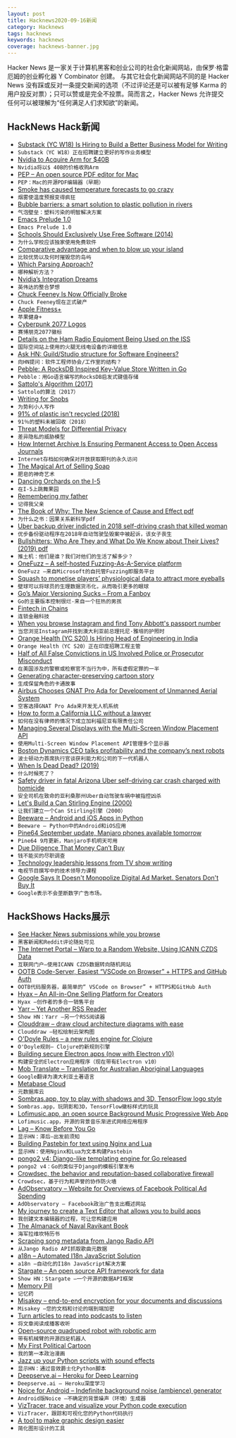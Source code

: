 ```yaml
---
layout: post
title: Hacknews2020-09-16新闻
category: Hacknews
tags: hacknews
keywords: hacknews
coverage: hacknews-banner.jpg
---
```


Hacker News 是一家关于计算机黑客和创业公司的社会化新闻网站，由保罗·格雷厄姆的创业孵化器 Y Combinator 创建。
与其它社会化新闻网站不同的是 Hacker News 没有踩或反对一条提交新闻的选项（不过评论还是可以被有足够 Karma 的用户投反对票）；只可以赞或是完全不投票。简而言之，Hacker News 允许提交任何可以被理解为“任何满足人们求知欲”的新闻。

## HackNews Hack新闻


- [Substack (YC W18) Is Hiring to Build a Better Business Model for Writing](https://substack.com/jobs)
- `Substack（YC W18）正在招聘建立更好的写作业务模型`
- [Nvidia to Acquire Arm for $40B](https://nvidianews.nvidia.com/news/nvidia-to-acquire-arm-for-40-billion-creating-worlds-premier-computing-company-for-the-age-of-ai)
- `Nvidia将以$ 40B的价格收购Arm`
- [PEP – An open source PDF editor for Mac](https://macpep.org/)
- `PEP：Mac的开源PDF编辑器（早期）`
- [Smoke has caused temperature forecasts to go crazy](https://cliffmass.blogspot.com/2020/09/smoke-has-caused-temperature-forecasts.html)
- `烟雾使温度预报变得疯狂`
- [Bubble barriers: a smart solution to plastic pollution in rivers](https://thegreatbubblebarrier.com/en/)
- `气泡壁垒：塑料污染的明智解决方案`
- [Emacs Prelude 1.0](https://emacsredux.com/blog/2020/09/15/emacs-prelude-1-0/)
- `Emacs Prelude 1.0`
- [Schools Should Exclusively Use Free Software (2014)](https://www.gnu.org/education/edu-schools.html)
- `为什么学校应该独家使用免费软件`
- [Comparative advantage and when to blow up your island](https://www.lesswrong.com/posts/eLRSCC7r4KinuxqZX/comparative-advantage-and-when-to-blow-up-your-island)
- `比较优势以及何时摧毁您的岛屿`
- [Which Parsing Approach?](https://tratt.net/laurie/blog/entries/which_parsing_approach.html)
- `哪种解析方法？`
- [Nvidia’s Integration Dreams](https://stratechery.com/2020/nvidias-integration-dreams/)
- `英伟达的整合梦想`
- [Chuck Feeney Is Now Officially Broke](https://www.forbes.com/sites/stevenbertoni/2020/09/15/exclusive-the-billionaire-who-wanted-to-die-brokeis-now-officially-broke/#2d2d3103a2aa)
- `Chuck Feeney现在正式破产`
- [Apple Fitness+](https://www.apple.com/newsroom/2020/09/apple-fitness-plus-a-personalized-fitness-experience-comes-to-life-with-apple-watch/)
- `苹果健身+`
- [Cyberpunk 2077 Logos](https://www.valencygraphics.com/cyberpunk-2077)
- `赛博朋克2077徽标`
- [Details on the Ham Radio Equipment Being Used on the ISS](http://k0lwc.com/new-ham-radio-onboard-the-iss-is-on-the-air/)
- `国际空间站上使用的火腿无线电设备的详细信息`
- [Ask HN: Guild/Studio structure for Software Engineers?](item?id=24479097)
- `向HN提问：软件工程师协会/工作室的结构？`
- [Pebble: A RocksDB Inspired Key-Value Store Written in Go](https://www.cockroachlabs.com/blog/pebble-rocksdb-kv-store/)
- `Pebble：用Go语言编写的RocksDB启发式键值存储`
- [Sattolo's Algorithm (2017)](https://danluu.com/sattolo/)
- `Sattolo的算法（2017）`
- [Writing for Snobs](https://russelldavies.typepad.com/planning/2020/09/writing-for-snobs.html)
- `为势利小人写作`
- [91% of plastic isn't recycled (2018)](https://www.nationalgeographic.com/news/2017/07/plastic-produced-recycling-waste-ocean-trash-debris-environment/)
- `91％的塑料未被回收（2018）`
- [Threat Models for Differential Privacy](https://www.nist.gov/blogs/cybersecurity-insights/threat-models-differential-privacy)
- `差异隐私的威胁模型`
- [How Internet Archive Is Ensuring Permanent Access to Open Access Journals](https://blog.archive.org/2020/09/15/how-the-internet-archive-is-ensuring-permanent-access-to-open-access-journal-articles/)
- `Internet存档如何确保对开放获取期刊的永久访问`
- [The Magical Art of Selling Soap](https://www.laphamsquarterly.org/roundtable/magical-art-selling-soap)
- `肥皂的神奇艺术`
- [Dancing Orchards on the I-5](https://hardmath123.github.io/orchard.html)
- `在I-5上跳舞果园`
- [Remembering my father](https://www.gatesnotes.com/About-Bill-Gates/Remembering-Bill-Gates-Sr?WT.mc_id=20200915000000_Remembering-Bill-Gates-Sr_BG-TW_&WT.tsrc=BGTW)
- `记得我父亲`
- [The Book of Why: The New Science of Cause and Effect pdf](http://cdar.berkeley.edu/wp-content/uploads/2017/04/Lisa-Goldberg-reviews-The-Book-of-Why.pdf)
- `为什么之书：因果关系新科学pdf`
- [Uber backup driver indicted in 2018 self-driving crash that killed woman](https://www.phoenixnewtimes.com/news/uber-backup-driver-in-phoenix-indicted-over-fatal-self-driving-car-crash-in-18-11494111)
- `优步备份驱动程序在2018年自动驾驶坠毁案中被起诉，该女子丧生`
- [Bullshitters: Who Are They and What Do We Know about Their Lives? (2019) pdf](http://ftp.iza.org/dp12282.pdf)
- `推土机：他们是谁？我们对他们的生活了解多少？ `
- [OneFuzz – A self-hosted Fuzzing-As-A-Service platform](https://github.com/microsoft/onefuzz)
- `OneFuzz –来自Microsoft的自托管Fuzzing即服务平台`
- [Squash to monetise players’ physiological data to attract more eyeballs](https://indianexpress.com/article/sports/sport-others/squash-monetise-players-physiological-data-to-attract-more-eyeballs-6585778/)
- `壁球可以将球员的生理数据货币化，从而吸引更多的眼球`
- [Go’s Major Versioning Sucks – From a Fanboy](https://qvault.io/2020/09/15/gos-major-version-handling-sucks-from-a-fanboy/)
- `Go的主要版本控制很烂-来自一个狂热的男孩`
- [Fintech in Chains](https://johnhcochrane.blogspot.com/2020/09/fintech-in-chains.html)
- `连锁金融科技`
- [When you browse Instagram and find Tony Abbott's passport number](https://mango.pdf.zone/finding-former-australian-prime-minister-tony-abbotts-passport-number-on-instagram)
- `当您浏览Instagram并找到澳大利亚前总理托尼·雅培的护照时`
- [Orange Health (YC S20) Is Hiring Head of Engineering in India](https://www.orangehealth.in/jobs/head-of-engineering-(sr-engg-manager---director))
- `Orange Health（YC S20）正在印度招聘工程主管`
- [Half of All False Convictions in US Involved Police or Prosecutor Misconduct](https://reason.com/2020/09/15/half-of-all-false-convictions-in-the-u-s-involved-police-or-prosecutor-misconduct-finds-new-report/)
- `在美国涉及的警察或检察官不当行为中，所有虚假定罪的一半`
- [Generating character-preserving cartoon story](https://github.com/basiclab/CPCStoryVisualization-Pytorch)
- `生成保留角色的卡通故事`
- [Airbus Chooses GNAT Pro Ada for Development of Unmanned Aerial System](https://www.manufacturing.net/aerospace/news/21175187/airbus-chooses-gnat-pro-ada-for-development-of-unmanned-aerial-system)
- `空客选择GNAT Pro Ada来开发无人机系统`
- [How to form a California LLC without a lawyer](https://feross.org/form-california-llc/)
- `如何在没有律师的情况下成立加利福尼亚有限责任公司`
- [Managing Several Displays with the Multi-Screen Window Placement API](https://web.dev/multi-screen-window-placement/)
- `使用Multi-Screen Window Placement API管理多个显示器`
- [Boston Dynamics CEO talks profitability and the company’s next robots](https://venturebeat.com/2020/09/14/boston-dynamics-ceo-profitability-roadmap-next-robots/)
- `波士顿动力首席执行官谈获利能力和公司的下一代机器人`
- [When Is Dead Dead? (2019)](https://thewalrus.ca/death-when-is-dead-actually-dead/)
- `什么时候死了？ `
- [Safety driver in fatal Arizona Uber self-driving car crash charged with homicide](https://www.reuters.com/article/uber-selfdriving-int-idUSKBN2663FS)
- `安全司机在致命的亚利桑那州Uber自动驾驶车祸中被指控凶杀`
- [Let's Build a Can Stirling Engine (2000)](http://www.bekkoame.ne.jp/~khirata/english/mk_can.htm)
- `让我们建立一个Can Stirling引擎（2000）`
- [Beeware – Android and iOS Apps in Python](https://beeware.org/)
- `Beeware – Python中的Android和iOS应用`
- [Pine64 September update, Manjaro phones available tomorrow](https://www.pine64.org/2020/09/15/september-update-let-it-sink-in/)
- `Pine64 9月更新，Manjaro手机明天可用`
- [Due Diligence That Money Can’t Buy](https://krebsonsecurity.com/2020/09/due-diligence-that-money-cant-buy/)
- `钱不能买的尽职调查`
- [Technology leadership lessons from TV show writing](https://www.tlt21.com/tech-leadership-lessons-from-tv/)
- `电视节目撰写中的技术领导力课程`
- [Google Says It Doesn't Monopolize Digital Ad Market. Senators Don't Buy It](https://www.npr.org/2020/09/15/913328975/google-says-it-doesnt-monopolize-digital-ad-market-senators-don-t-buy-it)
- `Google表示不会垄断数字广告市场。`


## HackShows Hacks展示

- [ See Hacker News submissions while you browse](https://epiverse.co/)
- `黑客新闻和Reddit评论随处可见`
- [ The Internet Portal – Warp to a Random Website, Using ICANN CZDS Data](https://theinternetportal.net/)
- `互联网门户–使用ICANN CZDS数据转向随机网站`
- [ OOTB Code-Server, Easiest “VSCode on Browser” + HTTPS and GitHub Auth](https://github.com/nullpo-head/Out-of-the-Box-CodeServer)
- `OOTB代码服务器，最简单的“ VSCode on Browser” + HTTPS和GitHub Auth`
- [ Hyax – An All-in-One Selling Platform for Creators](https://hyax.com/)
- `Hyax –创作者的多合一销售平台`
- [ Yarr – Yet Another RSS Reader](https://github.com/nkanaev/yarr)
- `Show HN：Yarr –另一个RSS阅读器`
- [ Clouddraw – draw cloud architecture diagrams with ease](https://clouddraw.app/)
- `Clouddraw –轻松绘制云架构图`
- [ O'Doyle Rules – a new rules engine for Clojure](https://github.com/oakes/odoyle-rules)
- `O'Doyle规则– Clojure的新规则引擎`
- [ Building secure Electron apps (now with Electron v10)](https://github.com/reZach/secure-electron-template/releases/tag/v5.0.0)
- `构建安全的Electron应用程序（现在带有Electron v10）`
- [ Mob Translate – Translation for Australian Aboriginal Languages](https://mobtranslate.com)
- `Google翻译为澳大利亚土著语言`
- [ Metabase Cloud](https://metabase.com/start/hosted)
- `元数据库云`
- [ Sombras.app, toy to play with shadows and 3D, TensorFlow logo style](https://sombras.app)
- `Sombras.app，玩阴影和3D，TensorFlow徽标样式的玩具`
- [ Lofimusic.app, an open source Background Music Progressive Web App](https://lofimusic.app)
- `Lofimusic.app，开源的背景音乐渐进式网络应用程序`
- [ Lag – Know Before You Go](https://lag.app)
- `显示HN：滞后–出发前须知`
- [ Building Pastebin for text using Nginx and Lua](https://usamaejaz.com/nginx-lua-pastebin/)
- `显示HN：使用Nginx和Lua为文本构建Pastebin`
- [ pongo2 v4: Django-like templating engine for Go released](https://github.com/flosch/pongo2/releases/tag/v4.0.0)
- `pongo2 v4：Go的类似于Django的模板引擎发布`
- [ Crowdsec, the behavior and reputation-based collaborative firewall](https://crowdsec.net/2020/09/10/crowdsec-the-community-powered-firewall/)
- `Crowdsec，基于行为和声誉的协作防火墙`
- [ AdObservatory – Website for Overviews of Facebook Political Ad Spending](https://adobservatory.org/)
- `AdObservatory – Facebook政治广告支出概述网站`
- [ My journey to create a Text Editor that allows you to build apps](https://zecoda.com/about)
- `我创建文本编辑器的过程，可让您构建应用`
- [ The Almanack of Naval Ravikant Book](https://www.navalmanack.com)
- `海军拉维坎特历书`
- [ Scraping song metadata from Jango Radio API](https://jango-index.ml/)
- `从Jango Radio API抓取歌曲元数据`
- [ a18n – Automated I18n JavaScript Solution](https://github.com/FallenMax/a18n)
- `a18n –自动化的I18n JavaScript解决方案`
- [ Stargate – An open source API framework for data](https://stargate.io/2020/09/14/init-stargate.html)
- `Show HN：Stargate –一个开源的数据API框架`
- [ Memory Pill](https://www.hackster.io/nickbild/memory-pill-9f6b2e)
- `记忆药`
- [ Misakey – end-to-end encryption for your documents and discussions](https://www.misakey.com/)
- `Misakey –您的文档和讨论的端到端加密`
- [ Turn articles to read into podcasts to listen](https://remarkboard.com/?hn1)
- `将文章阅读成播客收听`
- [ Open-source quadruped robot with robotic arm](https://github.com/nicrusso7/rex-gym#robotic-arm)
- `带有机械臂的开源四足机器人`
- [ My First Political Cartoon](http://magarshak.com/cuties.jpg)
- `我的第一本政治漫画`
- [ Jazz up your Python scripts with sound effects](https://github.com/sangarshanan/jazzit)
- `显示HN：通过音效爵士化Python脚本`
- [ Deepserve.ai – Heroku for Deep Learning](https://www.deepserve.ai/)
- `Deepserve.ai – Heroku深度学习`
- [ Noice for Android – Indefinite background noise (ambience) generator](https://github.com/ashutoshgngwr/noice)
- `Android版Noice –不确定的背景噪声（环境）生成器`
- [ VizTracer, trace and visualize your Python code execution](https://github.com/gaogaotiantian/viztracer)
- `VizTracer，跟踪和可视化您的Python代码执行`
- [ A tool to make graphic design easier](https://hotpot.ai/)
- `简化图形设计的工具`

